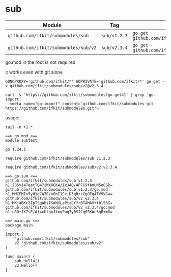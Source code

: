 # sub

| Module | Tag | `go get` | `import path` |
|-|-|-|-|
| `github.com/ifkit/submodules/sub`    | `sub/v1.2.3` | `go get github.com/ifkit/submodules/sub@v1.2.3`    | `github.com/ifkit/submodules/sub`    |
| `github.com/ifkit/submodules/sub/v2` | `sub/v2.3.4` | `go get github.com/ifkit/submodules/sub/v2@v2.3.4` | `github.com/ifkit/submodules/sub/v2` |

go.mod in the root is not required

it works even with git alone
```
GONOPROXY='github.com/ifkit/*' GOPRIVATE='github.com/ifkit/*' go get -x github.com/ifkit/submodules/sub/v2@v2.3.4
```

```
curl -s 'https://github.com/ifkit/submodules?go-get=1' | grep 'go-import'
  <meta name="go-import" content="github.com/ifkit/submodules git https://github.com/ifkit/submodules.git">
```


usage:
```
tail -n +1 *

==> go.mod <==
module subtest

go 1.24.1

require github.com/ifkit/submodules/sub v1.2.3

require github.com/ifkit/submodules/sub/v2 v2.3.4

==> go.sum <==
github.com/ifkit/submodules/sub v1.2.3 h1:J85vj47eatTQ47iWXOCK4/1zJ4Q/AP7G9tAnUN5eCGk=
github.com/ifkit/submodules/sub v1.2.3/go.mod h1:MMCFMIu5yHYdCA7E/vOhI1C+iD3qR+zCgOEg4TV9VGw=
github.com/ifkit/submodules/sub/v2 v2.3.4 h1:MKjaBKc2IpTSqAHsISdNVLaPtzCYfrBTAMAV+tbl58I=
github.com/ifkit/submodules/sub/v2 v2.3.4/go.mod h1:uRO+JXZsE/Af4xUtpxJtmqPuq7y0SICq6SKWu3gB+m8=

==> main.go <==
package main

import (
	"github.com/ifkit/submodules/sub"
	v2 "github.com/ifkit/submodules/sub/v2"
)

func main() {
	sub.Hello()
	v2.Hello()
}
```
